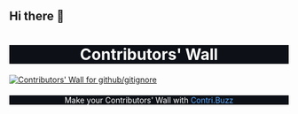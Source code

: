 ## Hi there 👋

<h1 style="text-align: center; color: #ffffff; background-color: #0d1117;">Contributors' Wall</h1>
<a href="https://github.com/github/gitignore/graphs/contributors">
  <img src="https://firebasestorage.googleapis.com/v0/b/contribuzz.appspot.com/o/walls%2Fgithub-gitignore.png?alt=media&token=fc4f2b4e-e6f5-46e6-a5ff-2b00fb6fd2f3" alt="Contributors' Wall for github/gitignore" style="display: block; margin: 20px auto; max-width: 100%;">
</a>
<p style="text-align: center; justify-items: center; align-items: center; color: #ffffff; background-color: #0d1117;">
  Make your Contributors' Wall with <a href="https://contri.buzz/" style="color: #58a6ff; text-decoration: none;">Contri.Buzz</a>
</p>

<!--
**hemanth0525/hemanth0525** is a ✨ _special_ ✨ repository because its `README.md` (this file) appears on your GitHub profile.

Here are some ideas to get you started:

- 🔭 I’m currently working on ...
- 🌱 I’m currently learning ...
- 👯 I’m looking to collaborate on ...
- 🤔 I’m looking for help with ...
- 💬 Ask me about ...
- 📫 How to reach me: ...
- 😄 Pronouns: ...
- ⚡ Fun fact: ...
-->

